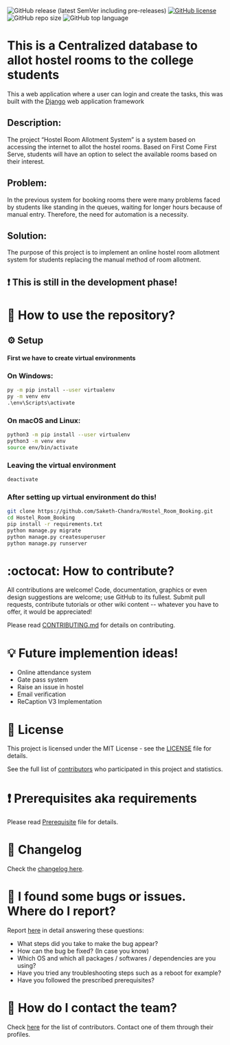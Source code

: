 <!--# Hostel_Room_Booking
## :heavy_exclamation_mark: This is still in the development phase!
* Coming Soon!!....
* This is a Hostel Room Booking system using Django and Python!-->
![GitHub release (latest SemVer including pre-releases)](https://img.shields.io/github/v/release/Saketh-Chandra/Hostel_Room_Booking?include_prereleases)
[![GitHub license](https://img.shields.io/github/license/Saketh-Chandra/Hostel_Room_Booking)](https://github.com/Saketh-Chandra/Hostel_Room_Booking/blob/master/LICENSE)
![GitHub repo size](https://img.shields.io/github/repo-size/Saketh-Chandra/Hostel_Room_Booking)
![GitHub top language](https://img.shields.io/github/languages/top/Saketh-Chandra/Hostel_Room_Booking)
# This is a Centralized database to allot hostel rooms to the college students
This a web application where a user can login and create the tasks, this was built with the [Django](https://www.djangoproject.com/) web application framework

## Description:
The project “Hostel Room Allotment System” is a system based on accessing the internet to
allot the hostel rooms. Based on First Come First Serve, students will have an option to select
the available rooms based on their interest.

## Problem:
In the previous system for booking rooms there were many problems faced by students like
standing in the queues, waiting for longer hours because of manual entry. Therefore, the need
for automation is a necessity. 

## Solution:
The purpose of this project is to implement an online hostel room allotment system for
students replacing the manual method of room allotment. 

## :heavy_exclamation_mark: This is still in the development phase!

# :book: How to use the repository?
## :gear: Setup

#### **First we have to create virtual environments**

### On Windows: 
```cmd
py -m pip install --user virtualenv
py -m venv env
.\env\Scripts\activate
```

### On macOS and Linux:
```bash
python3 -m pip install --user virtualenv
python3 -m venv env
source env/bin/activate
```
### Leaving the virtual environment
```bash
deactivate
```
### After setting up virtual environment do this!
``` bash
git clone https://github.com/Saketh-Chandra/Hostel_Room_Booking.git
cd Hostel_Room_Booking
pip install -r requirements.txt
python manage.py migrate
python manage.py createsuperuser
python manage.py runserver
```

# :octocat: How to contribute?

All contributions are welcome! Code, documentation, graphics or even design suggestions are welcome; use GitHub to its fullest. Submit pull requests, contribute tutorials or other wiki content -- whatever you have to offer, it would be appreciated!

Please read [CONTRIBUTING.md](CONTRIBUTING.md) for details on contributing.


# 💡 Future implemention ideas! 
 * Online attendance system 
 * Gate pass system 
 * Raise an issue in hostel
 * Email verification
 * ReCaption V3 Implementation
 


# :scroll: License

This project is licensed under the MIT License - see the [LICENSE](LICENSE) file for details.


See the full list of [contributors](https://github.com/Saketh-Chandra/Hostel_Room_Booking/graphs/contributors) who participated in this project and statistics.

# :heavy_exclamation_mark: Prerequisites aka requirements

Please read [Prerequisite](Prerequisite.md) file for details.

# :scroll: Changelog

Check the [changelog here](https://github.com/Saketh-Chandra/Hostel_Room_Booking/commits/master).

# :scroll: I found some bugs or issues. Where do I report?

Report [here](https://github.com/Saketh-Chandra/Hostel_Room_Booking/issues/new) in detail answering these questions:

* What steps did you take to make the bug appear?
* How can the bug be fixed? (In case you know)
* Which OS and which all packages / softwares / dependencies are you using?
* Have you tried any troubleshooting steps such as a reboot for example?
* Have you followed the prescribed prerequisites?

# :scroll: How do I contact the team?

Check [here](https://github.com/Saketh-Chandra/Hostel_Room_Booking/graphs/contributors) for the list of contributors. Contact one of them through their profiles.
